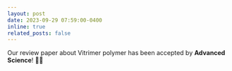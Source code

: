```yaml
---
layout: post
date: 2023-09-29 07:59:00-0400
inline: true
related_posts: false
---
```


Our review paper about Vitrimer polymer has been accepted by <b>Advanced Science</b>! 🎉🎊
